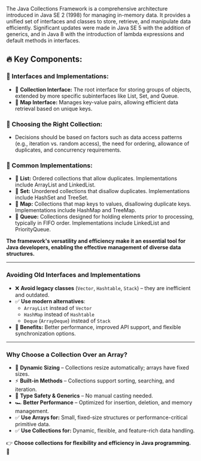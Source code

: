 The Java Collections Framework is a comprehensive architecture introduced in Java SE 2 (1998) for managing in-memory data. It provides a unified set of interfaces and classes to store, retrieve, and manipulate data efficiently. Significant updates were made in Java SE 5 with the addition of generics, and in Java 8 with the introduction of lambda expressions and default methods in interfaces.

## 🔥 Key Components:

 ### 🔹 Interfaces and Implementations:
   - 📌 **Collection Interface:** The root interface for storing groups of objects, extended by more specific subinterfaces like List, Set, and Queue.
   - 📌 **Map Interface:** Manages key-value pairs, allowing efficient data retrieval based on unique keys.

### 🔹 Choosing the Right Collection:
   - Decisions should be based on factors such as data access patterns (e.g., iteration vs. random access), the need for ordering, allowance of duplicates, and concurrency requirements.

### 🔹 Common Implementations:
   - 📌 **List:** Ordered collections that allow duplicates. Implementations include ArrayList and LinkedList.
   - 📌 **Set:** Unordered collections that disallow duplicates. Implementations include HashSet and TreeSet.
   - 📌 **Map:** Collections that map keys to values, disallowing duplicate keys. Implementations include HashMap and TreeMap.
   - 📌 **Queue:** Collections designed for holding elements prior to processing, typically in FIFO order. Implementations include LinkedList and PriorityQueue.

**The framework's versatility and efficiency make it an essential tool for Java developers, enabling the effective management of diverse data structures.**

---

### **Avoiding Old Interfaces and Implementations**  
- ❌ **Avoid legacy classes** (`Vector`, `Hashtable`, `Stack`) – they are inefficient and outdated.  
- ✅ **Use modern alternatives**:  
  - `ArrayList` instead of `Vector`  
  - `HashMap` instead of `Hashtable`  
  - `Deque` (`ArrayDeque`) instead of `Stack`  
- 🚀 **Benefits:** Better performance, improved API support, and flexible synchronization options.  

---

### **Why Choose a Collection Over an Array?**  
- 🔄 **Dynamic Sizing** – Collections resize automatically; arrays have fixed sizes.  
- ⚡ **Built-in Methods** – Collections support sorting, searching, and iteration.  
- 🔀 **Type Safety & Generics** – No manual casting needed.  
- 🏎️ **Better Performance** – Optimized for insertion, deletion, and memory management.  
- ✅ **Use Arrays for:** Small, fixed-size structures or performance-critical primitive data.  
- ✅ **Use Collections for:** Dynamic, flexible, and feature-rich data handling.  

👉 **Choose collections for flexibility and efficiency in Java programming.** 🚀

